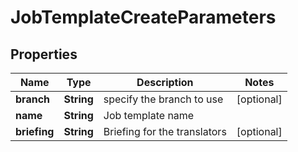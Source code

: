 

# JobTemplateCreateParameters

## Properties

Name | Type | Description | Notes
------------ | ------------- | ------------- | -------------
**branch** | **String** | specify the branch to use |  [optional]
**name** | **String** | Job template name | 
**briefing** | **String** | Briefing for the translators |  [optional]



